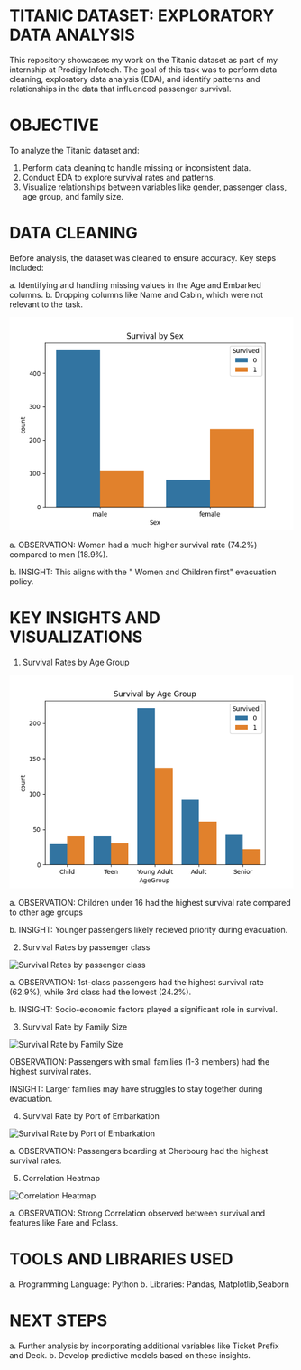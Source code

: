 # TITANIC DATASET: EXPLORATORY DATA ANALYSIS
This repository showcases my work on the Titanic dataset as part of my internship at Prodigy Infotech. The goal of this task was to perform data cleaning, exploratory data analysis (EDA), and identify patterns and relationships in the data that influenced passenger survival.

# OBJECTIVE
To analyze the Titanic dataset and:

1. Perform data cleaning to handle missing or inconsistent data.
2. Conduct EDA to explore survival rates and patterns.
3. Visualize relationships between variables like gender, passenger class, age group, and family size.

# DATA CLEANING
Before analysis, the dataset was cleaned to ensure accuracy. Key steps included:

a. Identifying and handling missing values in the Age and Embarked columns.
b. Dropping columns like Name and Cabin, which were not relevant to the task.

![Survival Rates by Gender](images/Survival_by_Sex.png)

a. OBSERVATION: Women had a much higher survival rate (74.2%) compared to men (18.9%).

b. INSIGHT: This aligns with the " Women and Children first" evacuation policy.

# KEY INSIGHTS AND VISUALIZATIONS

1. Survival Rates by Age Group
   
![Survival Rates by Age Group](images/Survival_by_Agegroup.png)

a. OBSERVATION: Children under 16 had the highest survival rate compared to other age groups

b. INSIGHT: Younger passengers likely recieved priority during evacuation.

2. Survival Rates by passenger class

![Survival Rates by passenger class](images/Survival_by_PassengerClass.png)

a. OBSERVATION: 1st-class passengers had the highest survival rate (62.9%), while 3rd class had the lowest (24.2%).

b. INSIGHT: Socio-economic factors played a significant role in survival.

3. Survival Rate by Family Size
   
![Survival Rate by Family Size](image/Survival_by_Familysize.png)

OBSERVATION: Passengers with small families (1-3 members) had the highest survival rates.

INSIGHT: Larger families may have struggles to stay together during evacuation.

4. Survival Rate by Port of Embarkation

![Survival Rate by Port of Embarkation](image/embarkedplot.png)

a. OBSERVATION: Passengers boarding at Cherbourg had the highest survival rates.

5. Correlation Heatmap

![Correlation Heatmap](image/Correlation_Heatmap.png)

a. OBSERVATION: Strong Correlation observed between survival and features like Fare and Pclass.

# TOOLS AND LIBRARIES USED

a. Programming Language: Python
b. Libraries: Pandas, Matplotlib,Seaborn

# NEXT STEPS

a. Further analysis by incorporating additional variables like Ticket Prefix and Deck.
b. Develop predictive models based on these insights.

